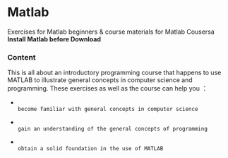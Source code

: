# Matlab
Exercises for Matlab beginners &amp; course materials for Matlab Cousersa **Install Matlab before Download** 



### Content

This is all about an introductory programming course that happens to use MATLAB to illustrate general concepts in computer science and programming. These exercises as well as the course can help you ：

-                                                                                           become familiar with general concepts in computer science
-                                                                                           gain an understanding of the general concepts of programming
-                                                                                           obtain a solid foundation in the use of MATLAB



